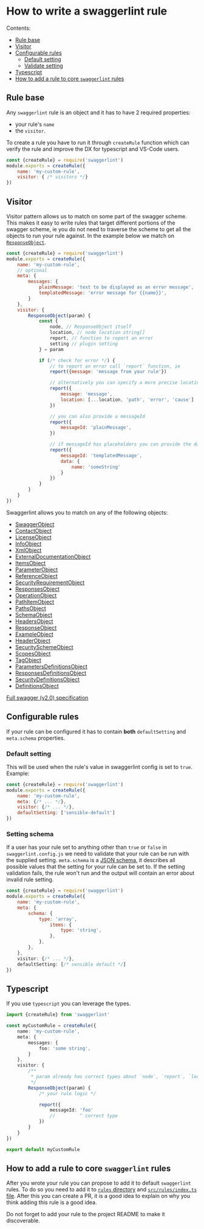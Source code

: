 # How to write a swaggerlint rule

Contents:
- [Rule base](#rule-base)
- [Visitor](#visitor)
- [Configurable rules](#configurable-rules)
    - [Default setting](#default-setting)
    - [Validate setting](#validate-setting)
- [Typescript](#typescript)
- [How to add a rule to core `swaggerlint` rules](#how-to-add-a-rule-to-core-swaggerlint-rules)

## Rule base

Any `swaggerlint` rule is an object and it has to have 2 required properties:
- your rule's `name`
- the `visitor`.

To create a rule you have to run it through `createRule` function which can verify the rule and improve the DX for typescript and VS-Code users.

```js
const {createRule} = require('swaggerlint')
module.exports = createRule({
    name: 'my-custom-rule',
    visitor: { /* visitors */}
})
```

## Visitor
Visitor pattern allows us to match on some part of the swagger scheme. This makes it easy to write rules that target different portions of the swagger scheme, ie you do not need to traverse the scheme to get all the objects to run your rule against. In the example below we match on [`ResponseObject`](https://swagger.io/specification/v2/#responseObject).

```js
const {createRule} = require('swaggerlint')
module.exports = createRule({
    name: 'my-custom-rule',
    // optional
    meta: {
        messages: {
            plainMessage: 'text to be displayed as an error message',
            templatedMessage: 'error message for {{name}}',
        }
    },
    visitor: {
        ResponseObject(param) {
            const {
                node, // ResponseObject itself
                location, // node location string[]
                report, // function to report an error
                setting // plugin setting
            } = param

            if (/* check for error */) {
                // to report an error call `report` function, ie
                report({message: 'message from your rule'})

                // alternatively you can specify a more precise location
                report({
                    message: 'message',
                    location: [...location, 'path', 'error', 'cause']
                })

                // you can also provide a messageId
                report({
                    messageId: 'plainMessage',
                })

                // if messageId has placeholders you can provide the data as an object
                report({
                    messageId: 'templatedMessage',
                    data: {
                        name: 'someString'
                    }
                })
            }
        }
    }
})
```

Swaggerlint allows you to match on any of the following objects:

* [SwaggerObject](https://swagger.io/specification/v2/#swagger-object)
* [ContactObject](https://swagger.io/specification/v2/#contactObject)
* [LicenseObject](https://swagger.io/specification/v2/#licenseObject)
* [InfoObject](https://swagger.io/specification/v2/#infoObject)
* [XmlObject](https://swagger.io/specification/v2/#xmlObject)
* [ExternalDocumentationObject](https://swagger.io/specification/v2/#externalDocumentationObject)
* [ItemsObject](https://swagger.io/specification/v2/#itemsObject)
* [ParameterObject](https://swagger.io/specification/v2/#parameterObject)
* [ReferenceObject](https://swagger.io/specification/v2/#referenceObject)
* [SecurityRequirementObject](https://swagger.io/specification/v2/#security-requirement-object)
* [ResponsesObject](https://swagger.io/specification/v2/#responsesObject)
* [OperationObject](https://swagger.io/specification/v2/#operationObject)
* [PathItemObject](https://swagger.io/specification/v2/#pathItemObject)
* [PathsObject](https://swagger.io/specification/v2/#pathsObject)
* [SchemaObject](https://swagger.io/specification/v2/#schemaObject)
* [HeadersObject](https://swagger.io/specification/v2/#headers-object)
* [ResponseObject](https://swagger.io/specification/v2/#responseObject)
* [ExampleObject](https://swagger.io/specification/v2/#example-object)
* [HeaderObject](https://swagger.io/specification/v2/#headerObject)
* [SecuritySchemeObject](https://swagger.io/specification/v2/#security-scheme-object)
* [ScopesObject](https://swagger.io/specification/v2/#scopes-object)
* [TagObject](https://swagger.io/specification/v2/#tagObject)
* [ParametersDefinitionsObject](https://swagger.io/specification/v2/#parametersDefinitionsObject)
* [ResponsesDefinitionsObject](https://swagger.io/specification/v2/#responses-definitions-object)
* [SecurityDefinitionsObject](https://swagger.io/specification/v2/#securityDefinitionsObject)
* [DefinitionsObject](https://swagger.io/specification/v2/#definitionsObject)

[Full swagger (v2.0) specification](https://github.com/OAI/OpenAPI-Specification/blob/master/versions/2.0.md)

## Configurable rules

If your rule can be configured it has to contain **both** `defaultSetting` and `meta.schema` properties.

### Default setting

This will be used when the rule's value in swaggerlint config is set to `true`. Example:

```js
const {createRule} = require('swaggerlint')
module.exports = createRule({
    name: 'my-custom-rule',
    meta: {/* ... */},
    visitor: {/* ... */},
    defaultSetting: ['sensible-default']
})
```
### Setting schema

If a user has your rule set to anything other than `true` or `false` in `swaggerlint.config.js` we need to validate that your rule can be run with the supplied setting. `meta.schema` is a [JSON schema](http://json-schema.org/), it describes all possible values that the setting for your rule can be set to. If the setting validation fails, the rule won't run and the output will contain an error about invalid rule setting.

```js
const {createRule} = require('swaggerlint')
module.exports = createRule({
    name: 'my-custom-rule',
    meta: {
        schema: {
            type: 'array',
                items: {
                    type: 'string',
                },
            },
        },
    },
    visitor: {/* ... */},
    defaultSetting: [/* sensible default */]
})
```

## Typescript

If you use `typescript` you can leverage the types.

```ts
import {createRule} from 'swaggerlint'

const myCustomRule = createRule({
    name: 'my-custom-rule',
    meta: {
        messages: {
            foo: 'some string',
        }
    },
    visitor: {
        /**
         * param already has correct types about `node`, `report`, `location` and `setting`
         */
        ResponseObject(param) {
            /* your rule logic */

            report({
                messageId: 'foo'
                //         ^ correct type
            })
        }
    }
})

export default myCustomRule
```

## How to add a rule to core `swaggerlint` rules

After you wrote your rule you can propose to add it to default `swaggerlint` rules. To do so you need to add it to [`rules` directory](../src/rules/) and [`src/rules/index.ts` file](../src/rules/index.ts). After this you can create a PR, it is a good idea to explain on why you think adding this rule is a good idea.

Do not forget to add your rule to the project README to make it discoverable.
